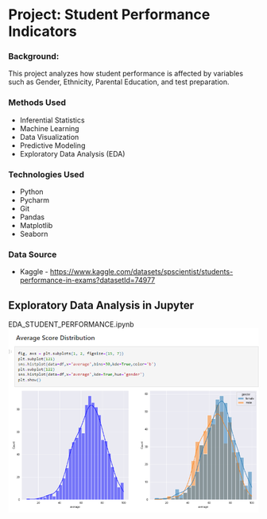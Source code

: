 # Project: Student Performance Indicators
### Background:
This project analyzes how student performance is affected by variables such as Gender, Ethnicity, Parental Education, and test preparation.  
### Methods Used
* Inferential Statistics
* Machine Learning
* Data Visualization
* Predictive Modeling
* Exploratory Data Analysis (EDA)

### Technologies Used
* Python
* Pycharm
* Git
* Pandas
* Matplotlib
* Seaborn

### Data Source
* Kaggle - https://www.kaggle.com/datasets/spscientist/students-performance-in-exams?datasetId=74977

## Exploratory Data Analysis in Jupyter
EDA_STUDENT_PERFORMANCE.ipynb
![img.png](img.png)